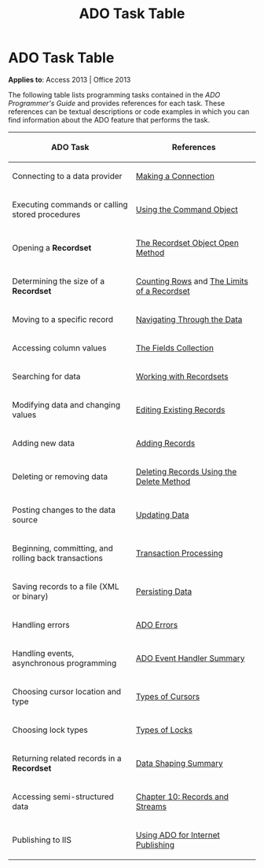 ﻿---
title: ADO Task Table
TOCTitle: ADO Task Table
ms:assetid: 39671d86-72ac-a7b0-53d2-7a17429b15ad
ms:mtpsurl: https://msdn.microsoft.com/en-us/library/JJ249141(v=office.15)
ms:contentKeyID: 48544245
ms.date: 09/18/2015
mtps_version: v=office.15
---

# ADO Task Table


**Applies to**: Access 2013 | Office 2013

The following table lists programming tasks contained in the *ADO Programmer's Guide* and provides references for each task. These references can be textual descriptions or code examples in which you can find information about the ADO feature that performs the task.

<table>
<colgroup>
<col style="width: 50%" />
<col style="width: 50%" />
</colgroup>
<thead>
<tr class="header">
<th><p>ADO Task</p></th>
<th><p>References</p></th>
</tr>
</thead>
<tbody>
<tr class="odd">
<td><p>Connecting to a data provider</p></td>
<td><p><a href="making-a-connection.md">Making a Connection</a></p></td>
</tr>
<tr class="even">
<td><p>Executing commands or calling stored procedures</p></td>
<td><p><a href="using-the-command-object-access.md">Using the Command Object</a></p></td>
</tr>
<tr class="odd">
<td><p>Opening a <strong>Recordset</strong></p></td>
<td><p><a href="open-method-ado-recordset.md">The Recordset Object Open Method</a></p></td>
</tr>
<tr class="even">
<td><p>Determining the size of a <strong>Recordset</strong></p></td>
<td><p><a href="counting-rows.md">Counting Rows</a> and <a href="the-limits-of-a-recordset.md">The Limits of a Recordset</a></p></td>
</tr>
<tr class="odd">
<td><p>Moving to a specific record</p></td>
<td><p><a href="navigating-through-the-data.md">Navigating Through the Data</a></p></td>
</tr>
<tr class="even">
<td><p>Accessing column values</p></td>
<td><p><a href="the-fields-collection.md">The Fields Collection</a></p></td>
</tr>
<tr class="odd">
<td><p>Searching for data</p></td>
<td><p><a href="working-with-recordsets.md">Working with Recordsets</a></p></td>
</tr>
<tr class="even">
<td><p>Modifying data and changing values</p></td>
<td><p><a href="editing-existing-records.md">Editing Existing Records</a></p></td>
</tr>
<tr class="odd">
<td><p>Adding new data</p></td>
<td><p><a href="adding-records.md">Adding Records</a></p></td>
</tr>
<tr class="even">
<td><p>Deleting or removing data</p></td>
<td><p><a href="deleting-records-using-the-delete-method.md">Deleting Records Using the Delete Method</a></p></td>
</tr>
<tr class="odd">
<td><p>Posting changes to the data source</p></td>
<td><p><a href="updating-data.md">Updating Data</a></p></td>
</tr>
<tr class="even">
<td><p>Beginning, committing, and rolling back transactions</p></td>
<td><p><a href="transaction-processing.md">Transaction Processing</a></p></td>
</tr>
<tr class="odd">
<td><p>Saving records to a file (XML or binary)</p></td>
<td><p><a href="persisting-data.md">Persisting Data</a></p></td>
</tr>
<tr class="even">
<td><p>Handling errors</p></td>
<td><p><a href="ado-errors.md">ADO Errors</a></p></td>
</tr>
<tr class="odd">
<td><p>Handling events, asynchronous programming</p></td>
<td><p><a href="ado-event-handler-summary.md">ADO Event Handler Summary</a></p></td>
</tr>
<tr class="even">
<td><p>Choosing cursor location and type</p></td>
<td><p><a href="types-of-cursors.md">Types of Cursors</a></p></td>
</tr>
<tr class="odd">
<td><p>Choosing lock types</p></td>
<td><p><a href="types-of-locks.md">Types of Locks</a></p></td>
</tr>
<tr class="even">
<td><p>Returning related records in a <strong>Recordset</strong></p></td>
<td><p><a href="data-shaping-summary.md">Data Shaping Summary</a></p></td>
</tr>
<tr class="odd">
<td><p>Accessing semi-structured data</p></td>
<td><p><a href="chapter-10-records-and-streams.md">Chapter 10: Records and Streams</a></p></td>
</tr>
<tr class="even">
<td><p>Publishing to IIS</p></td>
<td><p><a href="using-ado-for-internet-publishing.md">Using ADO for Internet Publishing</a></p></td>
</tr>
</tbody>
</table>

